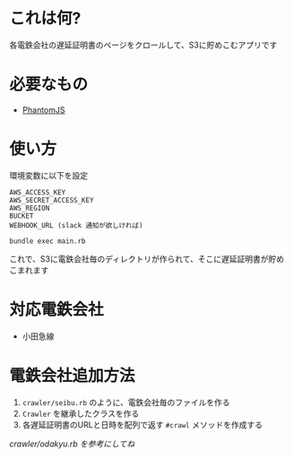 # これは何?

各電鉄会社の遅延証明書のページをクロールして、S3に貯めこむアプリです


# 必要なもの

- [PhantomJS](http://phantomjs.org/)

# 使い方

環境変数に以下を設定

```
AWS_ACCESS_KEY
AWS_SECRET_ACCESS_KEY
AWS_REGION
BUCKET
WEBHOOK_URL (slack 通知が欲しければ)
```

```
bundle exec main.rb
```

これで、S3に電鉄会社毎のディレクトリが作られて、そこに遅延証明書が貯めこまれます

# 対応電鉄会社

- 小田急線

# 電鉄会社追加方法

1. `crawler/seibu.rb` のように、電鉄会社毎のファイルを作る
1. `Crawler` を継承したクラスを作る
1. 各遅延証明書のURLと日時を配列で返す `#crawl` メソッドを作成する

_crawler/odakyu.rb を参考にしてね_
